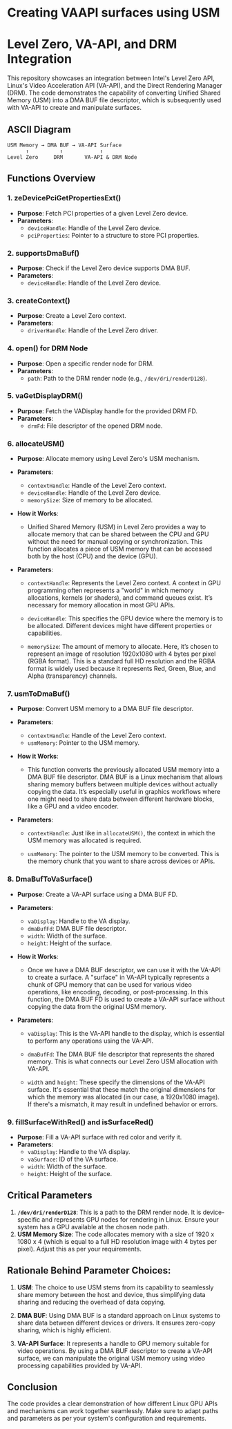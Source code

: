 # Creating VAAPI surfaces using USM
# Level Zero, VA-API, and DRM Integration

This repository showcases an integration between Intel's Level Zero API, Linux's Video Acceleration API (VA-API), and the Direct Rendering Manager (DRM). The code demonstrates the capability of converting Unified Shared Memory (USM) into a DMA BUF file descriptor, which is subsequently used with VA-API to create and manipulate surfaces.

## ASCII Diagram
```
USM Memory → DMA BUF → VA-API Surface
      ↑          ↑            ↑
Level Zero     DRM       VA-API & DRM Node
```

## Functions Overview

### 1. **zeDevicePciGetPropertiesExt()**
- **Purpose**: Fetch PCI properties of a given Level Zero device.
- **Parameters**:
  - `deviceHandle`: Handle of the Level Zero device.
  - `pciProperties`: Pointer to a structure to store PCI properties.

### 2. **supportsDmaBuf()**
- **Purpose**: Check if the Level Zero device supports DMA BUF.
- **Parameters**:
  - `deviceHandle`: Handle of the Level Zero device.

### 3. **createContext()**
- **Purpose**: Create a Level Zero context.
- **Parameters**:
  - `driverHandle`: Handle of the Level Zero driver.
  
### 4. **open() for DRM Node**
- **Purpose**: Open a specific render node for DRM.
- **Parameters**:
  - `path`: Path to the DRM render node (e.g., `/dev/dri/renderD128`).

### 5. **vaGetDisplayDRM()**
- **Purpose**: Fetch the VADisplay handle for the provided DRM FD.
- **Parameters**:
  - `drmFd`: File descriptor of the opened DRM node.

### 6. **allocateUSM()**
- **Purpose**: Allocate memory using Level Zero's USM mechanism.
- **Parameters**:
  - `contextHandle`: Handle of the Level Zero context.
  - `deviceHandle`: Handle of the Level Zero device.
  - `memorySize`: Size of memory to be allocated.
- **How it Works**: 
  - Unified Shared Memory (USM) in Level Zero provides a way to allocate memory that can be shared between the CPU and GPU without the need for manual copying or synchronization. This function allocates a piece of USM memory that can be accessed both by the host (CPU) and the device (GPU).
  
- **Parameters**:
  - `contextHandle`: Represents the Level Zero context. A context in GPU programming often represents a "world" in which memory allocations, kernels (or shaders), and command queues exist. It’s necessary for memory allocation in most GPU APIs.
  
  - `deviceHandle`: This specifies the GPU device where the memory is to be allocated. Different devices might have different properties or capabilities.
  
  - `memorySize`: The amount of memory to allocate. Here, it’s chosen to represent an image of resolution 1920x1080 with 4 bytes per pixel (RGBA format). This is a standard full HD resolution and the RGBA format is widely used because it represents Red, Green, Blue, and Alpha (transparency) channels.

### 7. **usmToDmaBuf()**
- **Purpose**: Convert USM memory to a DMA BUF file descriptor.
- **Parameters**:
  - `contextHandle`: Handle of the Level Zero context.
  - `usmMemory`: Pointer to the USM memory.
- **How it Works**: 
  - This function converts the previously allocated USM memory into a DMA BUF file descriptor. DMA BUF is a Linux mechanism that allows sharing memory buffers between multiple devices without actually copying the data. It’s especially useful in graphics workflows where one might need to share data between different hardware blocks, like a GPU and a video encoder. 
  
- **Parameters**:
  - `contextHandle`: Just like in `allocateUSM()`, the context in which the USM memory was allocated is required.
  
  - `usmMemory`: The pointer to the USM memory to be converted. This is the memory chunk that you want to share across devices or APIs.

### 8. **DmaBufToVaSurface()**
- **Purpose**: Create a VA-API surface using a DMA BUF FD.
- **Parameters**:
  - `vaDisplay`: Handle to the VA display.
  - `dmaBufFd`: DMA BUF file descriptor.
  - `width`: Width of the surface.
  - `height`: Height of the surface.
- **How it Works**: 
  - Once we have a DMA BUF descriptor, we can use it with the VA-API to create a surface. A "surface" in VA-API typically represents a chunk of GPU memory that can be used for various video operations, like encoding, decoding, or post-processing. In this function, the DMA BUF FD is used to create a VA-API surface without copying the data from the original USM memory.
  
- **Parameters**:
  - `vaDisplay`: This is the VA-API handle to the display, which is essential to perform any operations using the VA-API.
  
  - `dmaBufFd`: The DMA BUF file descriptor that represents the shared memory. This is what connects our Level Zero USM allocation with VA-API.
  
  - `width` and `height`: These specify the dimensions of the VA-API surface. It's essential that these match the original dimensions for which the memory was allocated (in our case, a 1920x1080 image). If there's a mismatch, it may result in undefined behavior or errors.

### 9. **fillSurfaceWithRed() and isSurfaceRed()**
- **Purpose**: Fill a VA-API surface with red color and verify it.
- **Parameters**:
  - `vaDisplay`: Handle to the VA display.
  - `vaSurface`: ID of the VA surface.
  - `width`: Width of the surface.
  - `height`: Height of the surface.

## Critical Parameters
1. **`/dev/dri/renderD128`**: This is a path to the DRM render node. It is device-specific and represents GPU nodes for rendering in Linux. Ensure your system has a GPU available at the chosen node path.
2. **USM Memory Size**: The code allocates memory with a size of 1920 x 1080 x 4 (which is equal to a full HD resolution image with 4 bytes per pixel). Adjust this as per your requirements.

## Rationale Behind Parameter Choices:
1. **USM**: The choice to use USM stems from its capability to seamlessly share memory between the host and device, thus simplifying data sharing and reducing the overhead of data copying.

2. **DMA BUF**: Using DMA BUF is a standard approach on Linux systems to share data between different devices or drivers. It ensures zero-copy sharing, which is highly efficient.

3. **VA-API Surface**: It represents a handle to GPU memory suitable for video operations. By using a DMA BUF descriptor to create a VA-API surface, we can manipulate the original USM memory using video processing capabilities provided by VA-API.

## Conclusion

The code provides a clear demonstration of how different Linux GPU APIs and mechanisms can work together seamlessly. Make sure to adapt paths and parameters as per your system's configuration and requirements.
